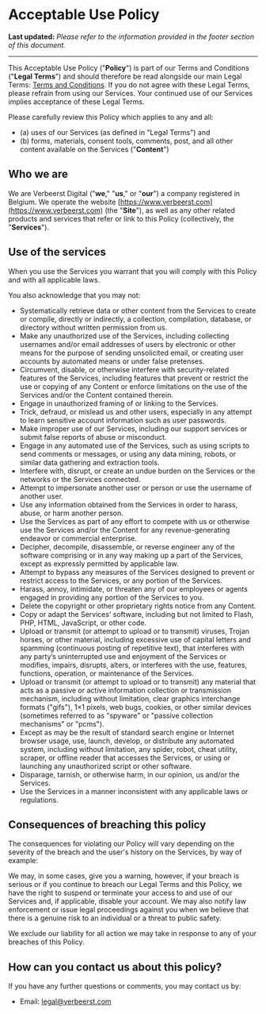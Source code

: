 # Acceptable Use Policy

**Last updated:** _Please refer to the information provided in the footer section of this document._

***

This Acceptable Use Policy ("**Policy**") is part of our Terms and Conditions ("**Legal Terms**") and should therefore be read alongside our main Legal Terms: [Terms and Conditions](terms-and-conditions.md). If you do not agree with these Legal Terms, please refrain from using our Services. Your continued use of our Services implies acceptance of these Legal Terms.

Please carefully review this Policy which applies to any and all:

* (a) uses of our Services (as defined in "Legal Terms") and
* (b) forms, materials, consent tools, comments, post, and all other content available on the Services ("**Content**")

## Who we are

We are Verbeerst Digital ("**we**," "**us**," or "**our**") a company registered in Belgium. We operate the website [https://www.verbeerst.com](https://www.verbeerst.com) (the "**Site**"), as well as any other related products and services that refer or link to this Policy (collectively, the "**Services**").

## Use of the services

When you use the Services you warrant that you will comply with this Policy and with all applicable laws.

You also acknowledge that you may not:

* Systematically retrieve data or other content from the Services to create or compile, directly or indirectly, a collection, compilation, database, or directory without written permission from us.
* Make any unauthorized use of the Services, including collecting usernames and/or email addresses of users by electronic or other means for the purpose of sending unsolicited email, or creating user accounts by automated means or under false pretenses.
* Circumvent, disable, or otherwise interfere with security-related features of the Services, including features that prevent or restrict the use or copying of any Content or enforce limitations on the use of the Services and/or the Content contained therein.
* Engage in unauthorized framing of or linking to the Services.
* Trick, defraud, or mislead us and other users, especially in any attempt to learn sensitive account information such as user passwords.
* Make improper use of our Services, including our support services or submit false reports of abuse or misconduct.
* Engage in any automated use of the Services, such as using scripts to send comments or messages, or using any data mining, robots, or similar data gathering and extraction tools.
* Interfere with, disrupt, or create an undue burden on the Services or the networks or the Services connected.
* Attempt to impersonate another user or person or use the username of another user.
* Use any information obtained from the Services in order to harass, abuse, or harm another person.
* Use the Services as part of any effort to compete with us or otherwise use the Services and/or the Content for any revenue-generating endeavor or commercial enterprise.
* Decipher, decompile, disassemble, or reverse engineer any of the software comprising or in any way making up a part of the Services, except as expressly permitted by applicable law.
* Attempt to bypass any measures of the Services designed to prevent or restrict access to the Services, or any portion of the Services.
* Harass, annoy, intimidate, or threaten any of our employees or agents engaged in providing any portion of the Services to you.
* Delete the copyright or other proprietary rights notice from any Content.
* Copy or adapt the Services’ software, including but not limited to Flash, PHP, HTML, JavaScript, or other code.
* Upload or transmit (or attempt to upload or to transmit) viruses, Trojan horses, or other material, including excessive use of capital letters and spamming (continuous posting of repetitive text), that interferes with any party’s uninterrupted use and enjoyment of the Services or modifies, impairs, disrupts, alters, or interferes with the use, features, functions, operation, or maintenance of the Services.
* Upload or transmit (or attempt to upload or to transmit) any material that acts as a passive or active information collection or transmission mechanism, including without limitation, clear graphics interchange formats ("gifs"), 1×1 pixels, web bugs, cookies, or other similar devices (sometimes referred to as "spyware" or "passive collection mechanisms" or "pcms").
* Except as may be the result of standard search engine or Internet browser usage, use, launch, develop, or distribute any automated system, including without limitation, any spider, robot, cheat utility, scraper, or offline reader that accesses the Services, or using or launching any unauthorized script or other software.
* Disparage, tarnish, or otherwise harm, in our opinion, us and/or the Services.
* Use the Services in a manner inconsistent with any applicable laws or regulations.

## Consequences of breaching this policy

The consequences for violating our Policy will vary depending on the severity of the breach and the user's history on the Services, by way of example:

We may, in some cases, give you a warning, however, if your breach is serious or if you continue to breach our Legal Terms and this Policy, we have the right to suspend or terminate your access to and use of our Services and, if applicable, disable your account. We may also notify law enforcement or issue legal proceedings against you when we believe that there is a genuine risk to an individual or a threat to public safety.

We exclude our liability for all action we may take in response to any of your breaches of this Policy.

## How can you contact us about this policy?

If you have any further questions or comments, you may contact us by:

* Email: [legal@verbeerst.com](mailto:legal@verbeerst.com)

